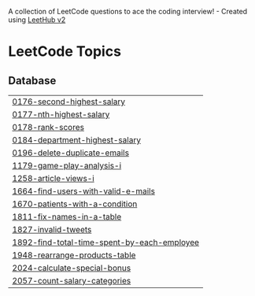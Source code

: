A collection of LeetCode questions to ace the coding interview! - Created using [LeetHub v2](https://github.com/arunbhardwaj/LeetHub-2.0)
<!---LeetCode Topics Start-->
# LeetCode Topics
## Database
|  |
| ------- |
| [0176-second-highest-salary](https://github.com/mariia080693/Leetcode/tree/master/0176-second-highest-salary) |
| [0177-nth-highest-salary](https://github.com/mariia080693/Leetcode/tree/master/0177-nth-highest-salary) |
| [0178-rank-scores](https://github.com/mariia080693/Leetcode/tree/master/0178-rank-scores) |
| [0184-department-highest-salary](https://github.com/mariia080693/Leetcode/tree/master/0184-department-highest-salary) |
| [0196-delete-duplicate-emails](https://github.com/mariia080693/Leetcode/tree/master/0196-delete-duplicate-emails) |
| [1179-game-play-analysis-i](https://github.com/mariia080693/Leetcode/tree/master/1179-game-play-analysis-i) |
| [1258-article-views-i](https://github.com/mariia080693/Leetcode/tree/master/1258-article-views-i) |
| [1664-find-users-with-valid-e-mails](https://github.com/mariia080693/Leetcode/tree/master/1664-find-users-with-valid-e-mails) |
| [1670-patients-with-a-condition](https://github.com/mariia080693/Leetcode/tree/master/1670-patients-with-a-condition) |
| [1811-fix-names-in-a-table](https://github.com/mariia080693/Leetcode/tree/master/1811-fix-names-in-a-table) |
| [1827-invalid-tweets](https://github.com/mariia080693/Leetcode/tree/master/1827-invalid-tweets) |
| [1892-find-total-time-spent-by-each-employee](https://github.com/mariia080693/Leetcode/tree/master/1892-find-total-time-spent-by-each-employee) |
| [1948-rearrange-products-table](https://github.com/mariia080693/Leetcode/tree/master/1948-rearrange-products-table) |
| [2024-calculate-special-bonus](https://github.com/mariia080693/Leetcode/tree/master/2024-calculate-special-bonus) |
| [2057-count-salary-categories](https://github.com/mariia080693/Leetcode/tree/master/2057-count-salary-categories) |
<!---LeetCode Topics End-->